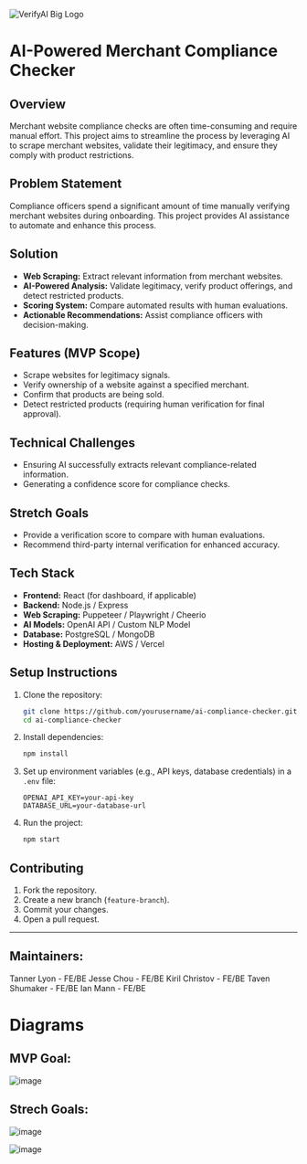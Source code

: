
![VerifyAI Big Logo](https://github.com/user-attachments/assets/0cf4eed5-d248-43b7-9bce-7bdc4822e29f)

# AI-Powered Merchant Compliance Checker

## Overview
Merchant website compliance checks are often time-consuming and require manual effort. This project aims to streamline the process by leveraging AI to scrape merchant websites, validate their legitimacy, and ensure they comply with product restrictions. 

## Problem Statement
Compliance officers spend a significant amount of time manually verifying merchant websites during onboarding. This project provides AI assistance to automate and enhance this process.

## Solution
- **Web Scraping:** Extract relevant information from merchant websites.
- **AI-Powered Analysis:** Validate legitimacy, verify product offerings, and detect restricted products.
- **Scoring System:** Compare automated results with human evaluations.
- **Actionable Recommendations:** Assist compliance officers with decision-making.

## Features (MVP Scope)
- Scrape websites for legitimacy signals.
- Verify ownership of a website against a specified merchant.
- Confirm that products are being sold.
- Detect restricted products (requiring human verification for final approval).

## Technical Challenges
- Ensuring AI successfully extracts relevant compliance-related information.
- Generating a confidence score for compliance checks.

## Stretch Goals
- Provide a verification score to compare with human evaluations.
- Recommend third-party internal verification for enhanced accuracy.

## Tech Stack
- **Frontend:** React (for dashboard, if applicable)
- **Backend:** Node.js / Express
- **Web Scraping:** Puppeteer / Playwright / Cheerio
- **AI Models:** OpenAI API / Custom NLP Model
- **Database:** PostgreSQL / MongoDB
- **Hosting & Deployment:** AWS / Vercel

## Setup Instructions
1. Clone the repository:
   ```sh
   git clone https://github.com/yourusername/ai-compliance-checker.git
   cd ai-compliance-checker
   ```
2. Install dependencies:
   ```sh
   npm install
   ```
3. Set up environment variables (e.g., API keys, database credentials) in a `.env` file:
   ```env
   OPENAI_API_KEY=your-api-key
   DATABASE_URL=your-database-url
   ```
4. Run the project:
   ```sh
   npm start
   ```

## Contributing
1. Fork the repository.
2. Create a new branch (`feature-branch`).
3. Commit your changes.
4. Open a pull request.


---

## Maintainers:
Tanner Lyon - FE/BE
Jesse Chou - FE/BE
Kiril Christov - FE/BE
Taven Shumaker - FE/BE
Ian Mann - FE/BE

# Diagrams

## MVP Goal:
![image](https://github.com/user-attachments/assets/c07997d0-9f88-45cb-8edd-44ea56f47773)

## Strech Goals:
![image](https://github.com/user-attachments/assets/23898b76-f0e7-47bf-be81-3b1d98667ed0)

![image](https://github.com/user-attachments/assets/e210ec3b-de5c-4bf9-bf05-1029f5b62e19)

